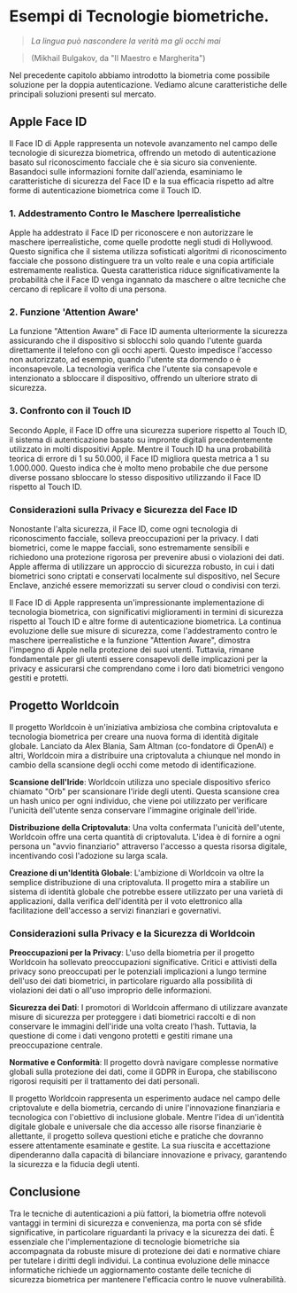 # Esempi di Tecnologie biometriche.

> *La lingua può nascondere la verità ma gli occhi mai* 

> (Mikhail Bulgakov, da "Il Maestro e Margherita")


Nel precedente capitolo abbiamo introdotto la biometria come possibile soluzione per la doppia autenticazione. Vediamo alcune caratteristiche delle principali soluzioni presenti sul mercato.

## Apple Face ID

Il Face ID di Apple rappresenta un notevole avanzamento nel campo delle tecnologie di sicurezza biometrica, offrendo un metodo di autenticazione basato sul riconoscimento facciale che è sia sicuro sia conveniente. Basandoci sulle informazioni fornite dall'azienda, esaminiamo le caratteristiche di sicurezza del Face ID e la sua efficacia rispetto ad altre forme di autenticazione biometrica come il Touch ID.

### 1. **Addestramento Contro le Maschere Iperrealistiche**
Apple ha addestrato il Face ID per riconoscere e non autorizzare le maschere iperrealistiche, come quelle prodotte negli studi di Hollywood. Questo significa che il sistema utilizza sofisticati algoritmi di riconoscimento facciale che possono distinguere tra un volto reale e una copia artificiale estremamente realistica. Questa caratteristica riduce significativamente la probabilità che il Face ID venga ingannato da maschere o altre tecniche che cercano di replicare il volto di una persona.

### 2. **Funzione 'Attention Aware'**
La funzione "Attention Aware" di Face ID aumenta ulteriormente la sicurezza assicurando che il dispositivo si sblocchi solo quando l'utente guarda direttamente il telefono con gli occhi aperti. Questo impedisce l'accesso non autorizzato, ad esempio, quando l'utente sta dormendo o è inconsapevole. La tecnologia verifica che l'utente sia consapevole e intenzionato a sbloccare il dispositivo, offrendo un ulteriore strato di sicurezza.

### 3. **Confronto con il Touch ID**
Secondo Apple, il Face ID offre una sicurezza superiore rispetto al Touch ID, il sistema di autenticazione basato su impronte digitali precedentemente utilizzato in molti dispositivi Apple. Mentre il Touch ID ha una probabilità teorica di errore di 1 su 50.000, il Face ID migliora questa metrica a 1 su 1.000.000. Questo indica che è molto meno probabile che due persone diverse possano sbloccare lo stesso dispositivo utilizzando il Face ID rispetto al Touch ID.

### Considerazioni sulla Privacy e Sicurezza del Face ID
Nonostante l'alta sicurezza, il Face ID, come ogni tecnologia di riconoscimento facciale, solleva preoccupazioni per la privacy. I dati biometrici, come le mappe facciali, sono estremamente sensibili e richiedono una protezione rigorosa per prevenire abusi o violazioni dei dati. Apple afferma di utilizzare un approccio di sicurezza robusto, in cui i dati biometrici sono criptati e conservati localmente sul dispositivo, nel Secure Enclave, anziché essere memorizzati su server cloud o condivisi con terzi.



Il Face ID di Apple rappresenta un'impressionante implementazione di tecnologia biometrica, con significativi miglioramenti in termini di sicurezza rispetto al Touch ID e altre forme di autenticazione biometrica. La continua evoluzione delle sue misure di sicurezza, come l'addestramento contro le maschere iperrealistiche e la funzione "Attention Aware", dimostra l'impegno di Apple nella protezione dei suoi utenti. Tuttavia, rimane fondamentale per gli utenti essere consapevoli delle implicazioni per la privacy e assicurarsi che comprendano come i loro dati biometrici vengono gestiti e protetti.




## Progetto Worldcoin

Il progetto Worldcoin è un'iniziativa ambiziosa che combina criptovaluta e tecnologia biometrica per creare una nuova forma di identità digitale globale. Lanciato da Alex Blania, Sam Altman (co-fondatore di OpenAI) e altri, Worldcoin mira a distribuire una criptovaluta a chiunque nel mondo in cambio della scansione degli occhi come metodo di identificazione. 

**Scansione dell'Iride**: Worldcoin utilizza uno speciale dispositivo sferico chiamato "Orb" per scansionare l'iride degli utenti. Questa scansione crea un hash unico per ogni individuo, che viene poi utilizzato per verificare l'unicità dell'utente senza conservare l'immagine originale dell'iride. 

**Distribuzione della Criptovaluta**: Una volta confermata l'unicità dell'utente, Worldcoin offre una certa quantità di criptovaluta. L'idea è di fornire a ogni persona un "avvio finanziario" attraverso l'accesso a questa risorsa digitale, incentivando così l'adozione su larga scala.

**Creazione di un'Identità Globale**: L'ambizione di Worldcoin va oltre la semplice distribuzione di una criptovaluta. Il progetto mira a stabilire un sistema di identità globale che potrebbe essere utilizzato per una varietà di applicazioni, dalla verifica dell'identità per il voto elettronico alla facilitazione dell'accesso a servizi finanziari e governativi.

### Considerazioni sulla Privacy e la Sicurezza di Worldcoin

**Preoccupazioni per la Privacy**: L'uso della biometria per il progetto Worldcoin ha sollevato preoccupazioni significative. Critici e attivisti della privacy sono preoccupati per le potenziali implicazioni a lungo termine dell'uso dei dati biometrici, in particolare riguardo alla possibilità di violazioni dei dati o all'uso improprio delle informazioni.

**Sicurezza dei Dati**: I promotori di Worldcoin affermano di utilizzare avanzate misure di sicurezza per proteggere i dati biometrici raccolti e di non conservare le immagini dell'iride una volta creato l'hash. Tuttavia, la questione di come i dati vengono protetti e gestiti rimane una preoccupazione centrale.

**Normative e Conformità**: Il progetto dovrà navigare complesse normative globali sulla protezione dei dati, come il GDPR in Europa, che stabiliscono rigorosi requisiti per il trattamento dei dati personali.


Il progetto Worldcoin rappresenta un esperimento audace nel campo delle criptovalute e della biometria, cercando di unire l'innovazione finanziaria e tecnologica con l'obiettivo di inclusione globale. Mentre l'idea di un'identità digitale globale e universale che dia accesso alle risorse finanziarie è allettante, il progetto solleva questioni etiche e pratiche che dovranno essere attentamente esaminate e gestite. La sua riuscita e accettazione dipenderanno dalla capacità di bilanciare innovazione e privacy, garantendo la sicurezza e la fiducia degli utenti.

## Conclusione


Tra le tecniche di autenticazioni a più fattori, la biometria offre notevoli vantaggi in termini di sicurezza e convenienza, ma porta con sé sfide significative, in particolare riguardanti la privacy e la sicurezza dei dati. È essenziale che l'implementazione di tecnologie biometriche sia accompagnata da robuste misure di protezione dei dati e normative chiare per tutelare i diritti degli individui. La continua evoluzione delle minacce informatiche richiede un aggiornamento costante delle tecniche di sicurezza biometrica per mantenere l'efficacia contro le nuove vulnerabilità.




